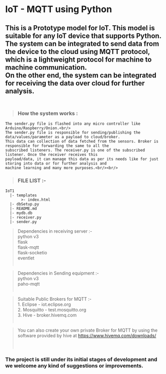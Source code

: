 # IoT - MQTT using Python
## This is a Prototype model for IoT. This model is suitable for any IoT device that supports Python. The system can be integrated to send data from the device to the cloud using MQTT protocol, which is a lightweight protocol for machine to machine communication.<br/>On the other end, the system can be integrated for receiving the data over cloud for further analysis.<br/><br/>
 
> ### How the system works :<br/>
    The sender.py file is flashed into any micro controller like Arduino/Raspberry/Onion.<br/>
    The sender.py file is responsible for sending/publishing the data/values/parameter as a payload to cloud/broker.
    This data can collection of data fetched from the sensors. Broker is responsible for forwarding the same to all the
    subscribed listeners. The receiver.py is one of the subscribed listener. Once the receiver receives this
    payload/data, it can manage this data as per its needs like for just storing into data or for further analysis and
    machine learning and many more purposes.<br/><br/>

> ### FILE LIST :-
    IoT1 
      |- templates
           >- index.html
      |- dbSetup.py
      |- README.md
      |- mydb.db
      |- receiver.py
      |- sender.py

> Dependencies in receiving server :-<br/>
    python v3<br/>
    flask<br/>
    flask-mqtt<br/>
    flask-socketio<br/>
    eventlet<br/><br/>

> Dependencies in Sending equipment :-<br/>
    python v3<br/>
    paho-mqtt<br/><br/>

> Suitable Public Brokers for MQTT :-<br/>
    1. Eclipse - iot.eclipse.org<br/>
    2. Mosquitto - test.mosquitto.org<br/>
    3. Hive - broker.hivemq.com<br/><br/>

> You can also create your own private Broker for MQTT by using the software provided by hive at https://www.hivemq.com/downloads/
<br/><br/><br/>

### The project is still under its initial stages of development and we welcome any kind of suggestions or improvements.
